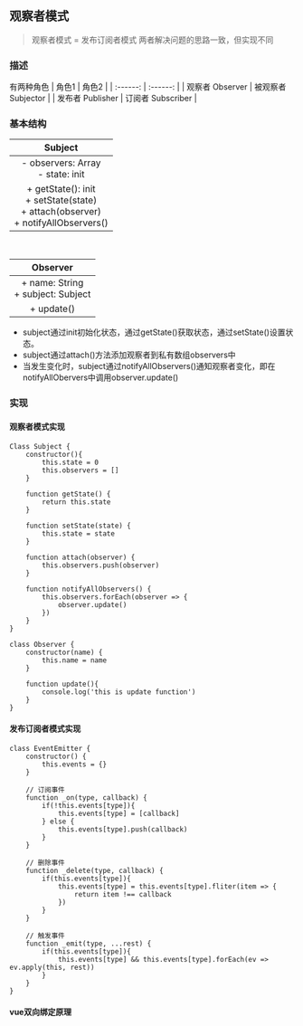 ## 观察者模式

> 观察者模式 = 发布订阅者模式
> 两者解决问题的思路一致，但实现不同

### 描述
有两种角色
| 角色1 | 角色2 |
| :------: | :------: |
| 观察者 Observer | 被观察者 Subjector |
| 发布者 Publisher | 订阅者 Subscriber |

### 基本结构
| Subject |
| :------: |
| - observers: Array <br/> - state: init |
| + getState(): init <br/> + setState(state) <br/> + attach(observer) <br/> + notifyAllObservers()|

<br/>

|Observer|
| :------: |
| + name: String <br/> + subject: Subject|
| + update() |

* subject通过init初始化状态，通过getState()获取状态，通过setState()设置状态。
* subject通过attach()方法添加观察者到私有数组observers中
* 当发生变化时，subject通过notifyAllObservers()通知观察者变化，即在notifyAllObervers中调用observer.update()

### 实现
#### 观察者模式实现
```
Class Subject {
    constructor(){
        this.state = 0 
        this.observers = []
    }

    function getState() {
        return this.state
    }

    function setState(state) {
        this.state = state
    }

    function attach(observer) {
        this.observers.push(observer)
    }

    function notifyAllObservers() {
        this.observers.forEach(observer => {
            observer.update()
        })
    }
}

class Observer {
    constructor(name) {
        this.name = name
    }

    function update(){
        console.log('this is update function')
    }
}
```

#### 发布订阅者模式实现
```
class EventEmitter {
    constructor() {
        this.events = {}
    }

    // 订阅事件
    function _on(type, callback) {
        if(!this.events[type]){
            this.events[type] = [callback]
        } else {
            this.events[type].push(callback)
        }
    }

    // 删除事件
    function _delete(type, callback) {
        if(this.events[type]){
            this.events[type] = this.events[type].fliter(item => {
                return item !== callback
            })
        }
    }

    // 触发事件
    function _emit(type, ...rest) {
        if(this.events[type]){
            this.events[type] && this.events[type].forEach(ev => ev.apply(this, rest))
        }
    }
}
```

#### vue双向绑定原理